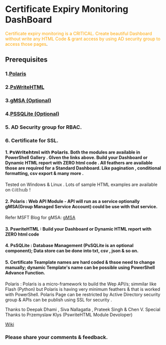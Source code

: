 # Certificate Expiry Monitoring DashBoard

<span style="color: orange;">Certificate expiry monitoring is a CRITICAL. Create beautiful Dashboard without write any HTML Code & grant access by using AD security group to access those pages</span>.

## Prerequisites
   ### 1.[Polaris](https://github.com/PowerShell/Polaris)
   ### 2.[PsWriteHTML](https://github.com/EvotecIT/PSWriteHTML)
   ### 3.[gMSA (Optional)](https://docs.microsoft.com/en-us/windows-server/security/group-managed-service-accounts/getting-started-with-group-managed-service-accounts/)
   ### 4.[PSSQLite (Optional)](https://www.powershellgallery.com/packages/PSSQLite/1.1.0/)           
   ### 5. AD Security group for RBAC.
   ### 6. Certificate for SSL.
   
#### 1. 𝗣𝘀𝗪𝗿𝗶𝘁𝗲𝗵𝘁𝗺𝗹 with 𝗣𝗼𝗹𝗮𝗿𝗶𝘀. Both the modules are available in PowerShell Gallery . GIven the links above. Build your Dashboard or Dynamic HTML report with ZERO html code . All feathers are available those are required for a Standard Dashboard. Like pagination , conditional formatting, csv export & many more .
Tested on Windows & Linux . Lots of sample HTML examples are available on 𝔾𝕚𝕥𝕙𝕦𝕓 !

#### 2. Polaris : Web API Module - API will run as a service optionally gMSA(Group Managed Service Account) could be use with that service.
Refer MSFT Blog for gMSA:
[gMSA](https://docs.microsoft.com/en-us/windows-server/security/group-managed-service-accounts/getting-started-with-group-managed-service-accounts/)
#### 3. PswriteHTML : Build your Dashboard or Dynamic HTML report with ZERO html code
#### 4. PsSQLite : Database Management (PsSQLite is an optional component); Data store can be done into txt, csv , json & so on.
#### 5. Certificate Teamplate names are hard coded & thsoe need to change manually; dynamic Template's name can be possible using PowerShell Advance Function.

Polaris : Polaris is a micro-framework to build the Wep API/s; simmilar like Flash (Python) but Polaris is having very minimum feathers & that is worked with PowerShell.
Polaris Page can be restricted by Active Directory security group & APIs can be publish using SSL for security .

Thanks to Deepak Dhami , Siva Nallagatla , Prateek Singh & Chen V.
Special Thanks to Przemyslaw Klys (PswriteHTML Module Devoloper)

[Wiki](https://21bshwjt.github.io/pki-polaris/)

### Please share your comments & feedback.

